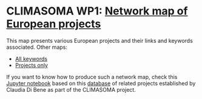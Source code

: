 # CLIMASOMA WP1: [Network map of European projects](https://climasoma.github.io/wp1/network-map-projects-selected-keywords.html)
This map presents various European projects and their links and keywords associated.
Other maps:
- [All keywords](https://climasoma.github.io/wp1/network-map-projects-all-keywords.html)
- [Projects only](https://climasoma.github.io/wp1/network-map-projects-no-keywords.html)

If you want to know how to produce such a network map, check this [Jupyter notebook](https://github.com/climasoma/wp1/blob/main/network-map.ipynb) based on this [database](https://github.com/climasoma/wp1/blob/main/network-map-projects-all-keywords.xlsx) of related projects established by Claudia Di Bene as part of the CLIMASOMA project. 
